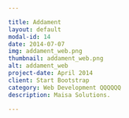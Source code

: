```yaml
---

title: Addament
layout: default
modal-id: 14
date: 2014-07-07
img: addament_web.png
thumbnail: addament_web.png
alt: addament_web
project-date: April 2014
client: Start Bootstrap
category: Web Development QQQQQQ
description: Maisa Solutions.

---
```

